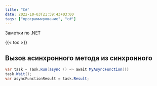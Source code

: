 ```yaml
---
title: "C#"
date: 2022-10-03T21:59:43+03:00
tags: ["программирование", "c#"]
---
```


Заметки по .NET

{{< toc >}}

## Вызов асинхронного метода из синхронного

```c#
var task = Task.Run(async () => await MyAsyncFunction())
task.Wait();
var asyncFunctionResult = task.Result;
```
